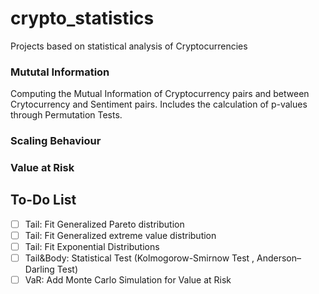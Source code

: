 # crypto_statistics
Projects based on statistical analysis of Cryptocurrencies
### Mututal Information
Computing the Mutual Information of Cryptocurrency pairs and between Crytocurrency and Sentiment pairs.  Includes the calculation of p-values through Permutation Tests.

### Scaling Behaviour


### Value at Risk

## 
## To-Do List

- [ ] Tail: Fit Generalized Pareto distribution
- [ ] Tail: Fit Generalized extreme value distribution 
- [ ] Tail: Fit Exponential Distributions
- [ ] Tail&Body: Statistical Test (Kolmogorow-Smirnow Test , Anderson–Darling Test)
- [ ] VaR: Add Monte Carlo Simulation for Value at Risk
